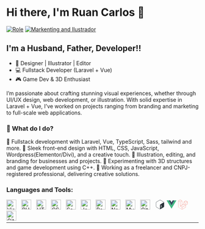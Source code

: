 # Hi there, I'm Ruan Carlos 👋 

[![Role](https://img.shields.io/visual-studio-marketplace/stars/codestackr.codestackr-theme?label=Laravel%20and%20Vue%20Code&logo=visualstudiocode&logoColor=ff652f&style=for-the-badge)](https://marketplace.visualstudio.com/items?itemName=codestackr.codestackr-theme)
[![Markenting and Ilustrador](https://img.shields.io/badge/-Designer%20Illustrator%20%E2%86%92-gray.svg?colorB=ff652f&style=for-the-badge)](https://vsCodeHero.com)


## I'm a Husband, Father, Developer!!

- 🎨 Designer | Illustrator | Editor
- 💻 Fullstack Developer (Laravel + Vue)
- 🎮 Game Dev & 3D Enthusiast

I’m passionate about crafting stunning visual experiences, whether through UI/UX design, web development, or illustration. With solid expertise in Laravel + Vue, I’ve worked on projects ranging from branding and marketing to full-scale web applications.

### 🚀 What do I do?

🔹 Fullstack development with Laravel, Vue, TypeScript, Sass, tailwind and more.
🔹 Sleek front-end design with HTML, CSS, JavaScript, Wordpress(Elementor/Divi), and a creative touch.
🔹 Illustration, editing, and branding for businesses and projects.
🔹 Experimenting with 3D structures and game development using C++.
🔹 Working as a freelancer and CNPJ-registered professional, delivering creative solutions.

### Languages and Tools:

<img align="left" alt="Visual Studio Code" width="26px" src="https://cdn.jsdelivr.net/gh/devicons/devicon/icons/vscode/vscode-original.svg" style="padding-right:10px;" />
<svg xmlns="http://www.w3.org/2000/svg" width="26px" viewBox="0 0 128 128"><path fill="none" d="M4.24 4.24h119.53v119.53H4.24z"/><path fill="#293138" d="M109.01 28.64L71.28 6.24c-2.25-1.33-4.77-2-7.28-2s-5.03.67-7.28 2.01l-37.74 22.4c-4.5 2.67-7.28 7.61-7.28 12.96v44.8c0 5.35 2.77 10.29 7.28 12.96l37.73 22.4c2.25 1.34 4.76 2 7.28 2 2.51 0 5.03-.67 7.28-2l37.74-22.4c4.5-2.67 7.28-7.62 7.28-12.96V41.6c0-5.34-2.77-10.29-7.28-12.96zM79.79 98.59l.06 3.22c0 .39-.25.83-.55.99l-1.91 1.1c-.3.15-.56-.03-.56-.42l-.03-3.17c-1.63.68-3.29.84-4.34.42-.2-.08-.29-.37-.21-.71l.69-2.91c.06-.23.18-.46.34-.6.06-.06.12-.1.18-.13.11-.06.22-.07.31-.03 1.14.38 2.59.2 3.99-.5 1.78-.9 2.97-2.72 2.95-4.52-.02-1.64-.9-2.31-3.05-2.33-2.74.01-5.3-.53-5.34-4.57-.03-3.32 1.69-6.78 4.43-8.96l-.03-3.25c0-.4.24-.84.55-1l1.85-1.18c.3-.15.56.04.56.43l.03 3.25c1.36-.54 2.54-.69 3.61-.44.23.06.34.38.24.75l-.72 2.88c-.06.22-.18.44-.33.58a.77.77 0 01-.19.14c-.1.05-.19.06-.28.05-.49-.11-1.65-.36-3.48.56-1.92.97-2.59 2.64-2.58 3.88.02 1.48.77 1.93 3.39 1.97 3.49.06 4.99 1.58 5.03 5.09.05 3.44-1.79 7.15-4.61 9.41zm26.34-60.5l-35.7 22.05c-4.45 2.6-7.73 5.52-7.74 10.89v43.99c0 3.21 1.3 5.29 3.29 5.9-.65.11-1.32.19-1.98.19-2.09 0-4.15-.57-5.96-1.64l-37.73-22.4c-3.69-2.19-5.98-6.28-5.98-10.67V41.6c0-4.39 2.29-8.48 5.98-10.67l37.74-22.4c1.81-1.07 3.87-1.64 5.96-1.64s4.15.57 5.96 1.64l37.74 22.4c3.11 1.85 5.21 5.04 5.8 8.63-1.27-2.67-4.09-3.39-7.38-1.47z"/><path fill="#4FA847" d="M99.12 90.73l-9.4 5.62c-.25.15-.43.31-.43.61v2.46c0 .3.2.43.45.28l9.54-5.8c.25-.15.29-.42.29-.72v-2.17c0-.3-.2-.42-.45-.28z"/></svg>
<svg xmlns="http://www.w3.org/2000/svg" width="26px" viewBox="0 0 128 128"><path d="M0 8.934l49.854.158 14.167 24.47 14.432-24.47L128 8.935l-63.834 110.14zm126.98.637l-24.36.02-38.476 66.053L25.691 9.592.942 9.572l63.211 107.89zm-25.149-.008l-22.745.168-15.053 24.647L49.216 9.73l-22.794-.168 37.731 64.476zm-75.834-.17l23.002.009m-23.002-.01l23.002.01" fill="none"/><path d="M25.997 9.393l23.002.009L64.035 34.36 79.018 9.404 102 9.398 64.15 75.053z" fill="#35495e"/><path d="M.91 9.569l25.067-.172 38.15 65.659L101.98 9.401l25.11.026-62.966 108.06z" fill="#41b883"/></svg>
<svg xmlns="http://www.w3.org/2000/svg" width="26px" viewBox="0 0 128 128"><path fill="#f0513f" d="m3.634 13.642-.852.526-.26.17-.192.154-.011.011-.01.012-.524.91-.004.014-.004.011-.024.124-.004.076-.01.214-.013.739-.01 81.01.014.74.008.214.006.077.019.111.559.966v.002l.132.105.136.09 48.141 27.704.46.246.143.072.162.06 1.113-.033.156-.058.145-.074.464-.248 46.038-26.445 1.587-.943.446-.274.134-.09.136-.108.004-.006.006-.004.545-.953.018-.066.115-26.524 23.45-13.756.431-.696-.175-29.314-25.371-14.896H99.12L74.73 27.568l-.013.008-.885.924-.303.518v.134l-.099 26.454L54.616 66.39l-.182-50.808v-.134l-.394-.677L27.704.064 27.464 0zM27.457 1.064l25.861 14.44.122.212.187 51.54.015.822.722-.4 19.807-11.352.25-.141.002-.29.1-26.61.177-.302.002-.004.56-.568 24.125-13.906h1.085l24.655 14.483.158 28.46-.148.239-23.726 13.917-.116 26.922-.293.503-.088.056-.428.262-1.578.94-46.009 26.426-.446.24-.109.055-.601.026-.094-.049-.44-.237-48.087-27.67-.097-.063-.293-.497v-.004l-.008-.188-.014-.73.01-80.98.014-.725.008-.167.316-.551.03-.018.23-.151.83-.512 22.417-12.93.81-.454.083-.045zm.575 3.013L7.17 16.126l.725.432 19.917 11.507.249.144.25-.142 18.528-10.66 1.061-.624.28-.167.083-.054.045-.03.048-.042.057-.066.093-.29v-.29l-.249-.141zm.002 1.147L47.03 16.143l-.69.406-18.276 10.513L9.14 16.133zm71.829 12.533-.064.014-.06.021-.082.037-.198.101-.664.357-18.102 10.42-.635.389-.182.118-.072.054-.058.053-.057.07-.083.246v.004l.08.299.06.078.058.052.072.052.178.119.629.382 18.029 10.393.67.365.203.103.08.035.198.046h.002l.108-.01.055-.011.058-.021.085-.035.206-.105.679-.363 18.184-10.453.621-.383.179-.12.08-.062.08-.091.082-.185-.151-.471-.049-.04-.02-.014-.022-.014-.053-.033-.172-.103-.635-.369-18.076-10.366-.66-.368-.191-.103-.066-.033-.125-.047-.021-.006-.02-.002h-.158zm-94.284.928.048 78.562 44.868 25.756.1-24.038-23.4-13.267-.38-.431-.155-.247-.105-54.288-.248-.144zm44.943.11-.732.395-19.965 11.396-.254.142v.29l.023 49.204.01.642.004.173.004.064.01.058.025.089.464.316.186-.037.031-.013.027-.014.053-.029.17-.093.617-.35L49.98 70.227l.004-.002.613-.402v-.27zm49.412.007.033.017.65.363 18.064 10.36.17.1-.125.075-18.147 10.432-.658.353-.037.02-.04-.022-.653-.353-17.998-10.374-.17-.105.182-.11 18.072-10.4.644-.349.013-.007zM6.572 20.404l18.99 10.902.104 54.004.309.487.644.714.023.015L49.6 99.541l-.091 21.75L6.62 96.674zm42.958.078.072 48.803-.16.105-18.738 10.775-.117.066v-.02l-.023-48.905 18.967-10.824zm72.827 11.804L101.409 44.29l.064 23.84 20.884-12.034v-.288zm-44.868.002-.066 23.839 20.852 11.957.183-23.775-.253-.143zm.988 1.711L97.46 44.882l-.167 21.494-18.875-10.824zm42.886.002v21.522l-18.9 10.89-.058-21.549zm-45.44 24.866-.062.02-.062.026-.119.06-.39.21-43.323 24.92-.749.434 20.82 11.841 44.694-25.511-.74-.433-19.728-11.536-.039-.016-.302-.015zm.11 1.046 18.712 10.944-42.71 24.378-18.82-10.705L75.77 60.054zM98.382 73.37 53.44 98.967l.1 24.037 44.863-25.755v-.289zm-.994 1.708.022 21.595-42.885 24.619-.089-21.749zM3.033 99.027l.006.006h-.002z"/></svg>
<img align="left" alt="PHP" width="26px" src="https://cdn.jsdelivr.net/gh/devicons/devicon/icons/php/php-original.svg" style="padding-right:10px;" />
<img align="left" alt="HTML5" width="26px" src="https://cdn.jsdelivr.net/gh/devicons/devicon/icons/html5/html5-original.svg" style="padding-right:10px;" />
<img align="left" alt="CSS3" width="26px" src="https://cdn.jsdelivr.net/gh/devicons/devicon/icons/css3/css3-original.svg" style="padding-right:10px;" />
<img align="left" alt="Sass" width="26px" src="https://cdn.jsdelivr.net/gh/devicons/devicon/icons/sass/sass-original.svg" style="padding-right:10px;" />
<img align="left" alt="JavaScript" width="26px" src="https://cdn.jsdelivr.net/gh/devicons/devicon/icons/javascript/javascript-original.svg" style="padding-right:10px;" />
<img align="left" alt="React" width="26px" src="https://cdn.jsdelivr.net/gh/devicons/devicon/icons/react/react-original.svg" style="padding-right:10px;" />
<img align="left" alt="Node.js" width="26px" src="https://cdn.jsdelivr.net/gh/devicons/devicon/icons/nodejs/nodejs-original.svg" style="padding-right:10px;" />
<img align="left" alt="MySQL" width="26px" src="https://cdn.jsdelivr.net/gh/devicons/devicon/icons/mysql/mysql-original.svg" style="padding-right:10px;" />
<img align="left" alt="Git" width="26px" src="https://cdn.jsdelivr.net/gh/devicons/devicon/icons/git/git-original.svg" style="padding-right:10px;" />
<img align="left" alt="GitHub" width="26px" src="https://user-images.githubusercontent.com/3369400/139447912-e0f43f33-6d9f-45f8-be46-2df5bbc91289.png" style="padding-right:10px;" />
<br />
<br />

---
